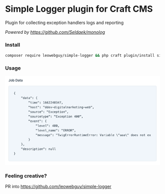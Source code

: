 Simple Logger plugin for Craft CMS
===

Plugin for collecting exception handlers logs and reporting

_Powered by https://github.com/Seldaek/monolog_

### Install

```bash
composer require leowebguy/simple-logger && php craft plugin/install simple-logger
```

### Usage

![Screenshot](readme/queue.png)

### Feeling creative?

PR into https://github.com/leowebguy/simple-logger
